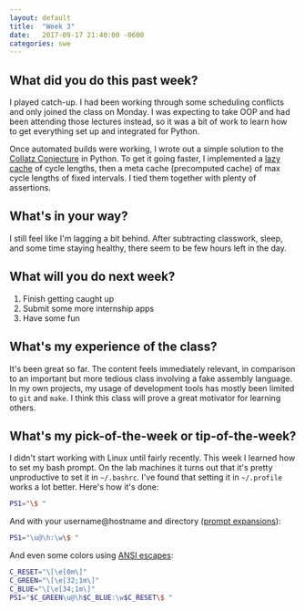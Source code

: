 ```yaml
---
layout: default
title:  "Week 3"
date:   2017-09-17 21:40:00 -0600
categories: swe
---
```


## What did you do this past week?
I played catch-up. I had been working through some scheduling conflicts and only joined the class on Monday. I was expecting to take OOP and had been attending those lectures instead, so it was a bit of work to learn how to get everything set up and integrated for Python.

Once automated builds were working, I wrote out a simple solution to the [Collatz Conjecture](http://mathworld.wolfram.com/CollatzProblem.html) in Python. To get it going faster, I implemented a [lazy cache](https://en.wikipedia.org/wiki/Memoization) of cycle lengths, then a meta cache (precomputed cache) of max cycle lengths of fixed intervals. I tied them together with plenty of assertions.

## What's in your way?
I still feel like I'm lagging a bit behind. After subtracting classwork, sleep, and some time staying healthy, there seem to be few hours left in the day.

## What will you do next week?
1. Finish getting caught up
2. Submit some more internship apps
3. Have some fun

## What's my experience of the class?
It's been great so far. The content feels immediately relevant, in comparison to an important but more tedious class involving a fake assembly language. In my own projects, my usage of development tools has mostly been limited to `git` and `make`. I think this class will prove a great motivator for learning others.

## What's my pick-of-the-week or tip-of-the-week?
I didn't start working with Linux until fairly recently. This week I learned how to set my bash prompt. On the lab machines it turns out that it's pretty unproductive to set it in `~/.bashrc`. I've found that setting it in `~/.profile` works a lot better. Here's how it's done:

```bash
PS1="\$ "
```

And with your username@hostname and directory ([prompt expansions](https://ss64.com/bash/syntax-prompt.html)):

```bash
PS1="\u@\h:\w\$ "
```

And even some colors using [ANSI escapes](https://en.wikipedia.org/wiki/ANSI_escape_code):

```bash
C_RESET="\[\e[0m\]"
C_GREEN="\[\e[32;1m\]"
C_BLUE="\[\e[34;1m\]"
PS1="$C_GREEN\u@\h$C_BLUE:\w$C_RESET\$ "
```